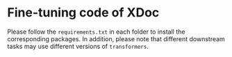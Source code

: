 # Fine-tuning code of XDoc

Please follow the ```requirements.txt``` in each folder to install the corresponding packages. In addition, please note that different downstream tasks may use different versions of ```transformers```.